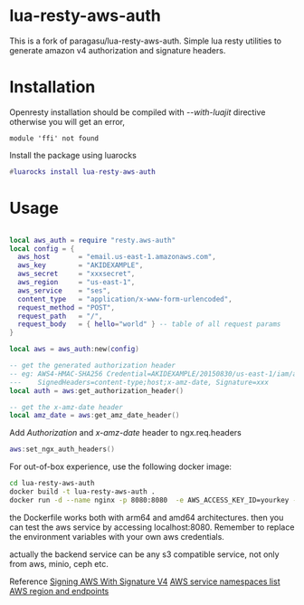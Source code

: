 # lua-resty-aws-auth
This is a fork of paragasu/lua-resty-aws-auth. Simple lua resty utilities to generate amazon v4 authorization and signature headers.

# Installation

Openresty installation should be compiled with *--with-luajit* directive otherwise you will get an error,

    module 'ffi' not found

Install the package using luarocks

```lua
#luarocks install lua-resty-aws-auth
```

# Usage

```lua

local aws_auth = require "resty.aws-auth"
local config = {
  aws_host       = "email.us-east-1.amazonaws.com",
  aws_key        = "AKIDEXAMPLE",
  aws_secret     = "xxxsecret",
  aws_region     = "us-east-1",
  aws_service    = "ses",
  content_type   = "application/x-www-form-urlencoded",
  request_method = "POST",
  request_path   = "/",
  request_body   = { hello="world" } -- table of all request params
}

local aws = aws_auth:new(config)

-- get the generated authorization header
-- eg: AWS4-HMAC-SHA256 Credential=AKIDEXAMPLE/20150830/us-east-1/iam/aws4_request,
---    SignedHeaders=content-type;host;x-amz-date, Signature=xxx
local auth = aws:get_authorization_header()

-- get the x-amz-date header
local amz_date = aws:get_amz_date_header()

```

Add _Authorization_ and _x-amz-date_ header to ngx.req.headers

```lua
aws:set_ngx_auth_headers()

```
For out-of-box experience, use the following docker image:

```bash
cd lua-resty-aws-auth
docker build -t lua-resty-aws-auth .
docker run -d --name nginx -p 8080:8080  -e AWS_ACCESS_KEY_ID=yourkey -e AWS_ACCESS_KEY_SECRET=yoursecret -e AWS_HOST=yourhost:port -e AWS_REGION=us-east-1 -e AWS_SERVICE=s3 lua-resty-aws-auth
```
the Dockerfile works both with arm64 and amd64 architectures.
then you can test the aws service by accessing localhost:8080. Remember to replace the environment variables with your own aws credentials.

actually the backend service can be any s3 compatible service, not only from aws, minio, ceph etc.

Reference
[Signing AWS With Signature V4](https://docs.aws.amazon.com/general/latest/gr/sigv4_signing.html)
[AWS service namespaces list](http://docs.aws.amazon.com/general/latest/gr/aws-arns-and-namespaces.html)
[AWS region and endpoints](http://docs.aws.amazon.com/general/latest/gr/rande.html)
